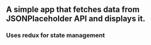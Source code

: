 ## A simple app that fetches data from JSONPlaceholder API and displays it.

### Uses redux for state management
